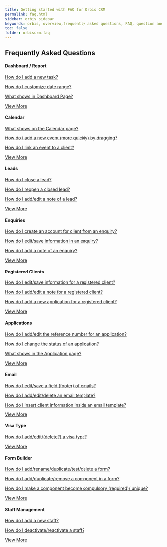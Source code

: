 ```yaml
---
title: Getting started with FAQ for Orbis CRM
permalink: faq.html
sidebar: orbis_sidebar
keywords: orbis, overview,frequently asked questions, FAQ, question and answer, collapsible sections, expand, collapse
toc: false
folder: orbiscrm.faq
---
```


<div class="row">
    <div class="col-lg-12">
        <h2 class="page-header">Frequently Asked Questions</h2>
    </div>
    <div class="row">
        <div class="col-md-6 col-sm-6">
            <div class="panel panel-default text-center">
                <div class="panel-heading">
                    <h4>
                        Dashboard / Report
                    </h4>   
                </div>
                <div class="panel-body">
                    <p>
                        <a href="faq.dashboard_report.html#how-do-i-add-a-new-task">
                            How do I add a new task?
                        </a>
                    </p>
                    <p>
                        <a href="faq.dashboard_report.html#how-do-i-customize-date-range">
                            How do I customize date range?
                        </a>
                    </p>
                    <p>
                        <a href="faq.dashboard_report.html#what-shows-in-dashboard-page">
                            What shows in Dashboard Page?
                        </a>
                    </p>
                    <a href="faq.dashboard_report.html" class="btn btn-primary">View More</a>
                </div>
            </div>
        </div>
        <div class="col-md-6 col-sm-6">
        <div class="panel panel-default text-center">
            <div class="panel-heading">
                <h4>Calendar</h4>
            </div>
            <div class="panel-body">
                <p>
                    <a href="faq.calendar.html#what-shows-on-the-calendar-page">
                        What shows on the Calendar page?
                    </a>
                </p>
                <p>
                    <a href="faq.calendar.html#how-do-i-add-a-new-event-more-quickly-by-dragging">
                        How do I add a new event (more quickly) by dragging?
                    </a>
                </p>
                <p>
                    <a href="faq.calendar.html#how-do-i-link-an-event-to-a-client">
                        How do I link an event to a client?
                    </a>
                </p>
                <a href="faq.calendar.html" class="btn btn-primary">View More</a>
            </div>
        </div>
    </div>        
    </div>
    <div class="row">
        <div class="col-md-6 col-sm-6">
            <div class="panel panel-default text-center">
                <div class="panel-heading">
                    <h4>Leads</h4>
                </div>
                <div class="panel-body">
                    <p>
                        <a href="faq.leads.html#how-do-i-close-a-lead">
                            How do I close a lead?
                        </a>
                    </p>
                    <p>
                        <a href="faq.leads.html#how-do-i-reopen-a-closed-lead">
                            How do I reopen a closed lead?
                        </a>
                    </p>
                    <p>
                        <a href="faq.leads.html#how-do-i-add-edit-a-note-of-a-lead">
                            How do I add/edit a note of a lead?
                        </a>
                    </p>
                    <a href="faq.leads.html" class="btn btn-primary">View More</a>
                </div>
            </div>
        </div>
        <div class="col-md-6 col-sm-6">
        <div class="panel panel-default text-center">
            <div class="panel-heading">
                <h4>Enquiries</h4>
            </div>
            <div class="panel-body">
                <p>
                    <a href="faq.enquiries.html#how-do-i-create-an-account-for-client-from-an-enquiry">
                        How do I create an account for client from an enquiry?
                    </a>
                </p>
                <p>
                    <a href="faq.enquiries.html#how-do-i-edit-save-information-in-an-enquiry">
                        How do I edit/save information in an enquiry?
                    </a>
                </p>
                <p>
                    <a href="faq.enquiries.html#how-do-i-add-a-note-of-an-enquiry">
                        How do I add a note of an enquiry?
                    </a>
                </p>
                <a href="/faq.enquiries.html" class="btn btn-primary">View More</a>
            </div>
        </div>
    </div>
    </div>
    <div class="row">
        <div class="col-md-6 col-sm-6">
            <div class="panel panel-default text-center">
                <div class="panel-heading">
                    <h4>Registered Clients</h4>
                </div>
                <div class="panel-body">
                    <p>
                        <a href="faq.registered_clients.html#how-do-i-edit-save-information-for-a-registered-client">
                            How do I edit/save information for a registered client?
                        </a>
                    </p>
                    <p>
                        <a href="faq.registered_clients.html#how-do-i-add-edit-a-note-for-a-registered-client">
                            How do I add/edit a note for a registered client?
                        </a>
                    </p>
                    <p>
                        <a href="faq.registered_clients.html#how-do-i-add-a-new-application-for-a-registered-client">
                            How do I add a new application for a registered client?
                        </a>
                    </p>
                    <a href="faq.registered_clients.html" class="btn btn-primary">View More</a>
                </div>
            </div>
        </div>
        <div class="col-md-6 col-sm-6">
        <div class="panel panel-default text-center">
            <div class="panel-heading">
                <h4>Applications</h4>
            </div>
            <div class="panel-body">
                <p>
                    <a href="faq.applications.html#how-do-i-add-edit-the-reference-number-for-an-application">
                        How do I add/edit the reference number for an application?
                    </a>
                </p>
                <p>
                    <a href="faq.applications.html#how-do-i-change-the-status-of-an-application">
                        How do I change the status of an application?
                    </a>
                </p>
                <p>
                    <a href="faq.applications.html#what-shows-in-the-application-page">
                        What shows in the Application page?
                    </a>
                </p>
                <a href="faq.applications.html" class="btn btn-primary">View More</a>
            </div>
        </div>
    </div>
    </div>
    <div class="row">
        <div class="col-md-6 col-sm-6">
            <div class="panel panel-default text-center">
                <div class="panel-heading">
                    <h4>Email</h4>
                </div>
                <div class="panel-body">
                    <p>
                        <a href="faq.email.html#how-do-i-edit-save-a-field-footer-of-emails">
                            How do I edit/save a field (footer) of emails?
                        </a>
                    </p>
                    <p>
                        <a href="faq.email.html#how-do-i-add-edit-delete-an-email-template">
                            How do I add/edit/delete an email template?
                        </a>
                    </p>
                    <p>
                        <a href="faq.email.html#how-do-i-insert-client-information-inside-an-email-template">
                            How do I insert client information inside an email template?
                        </a>
                    </p>
                    <a href="faq.email.html" class="btn btn-primary">View More</a>
                </div>
            </div>
        </div>
        <div class="col-md-6 col-sm-6">
        <div class="panel panel-default text-center">
            <div class="panel-heading">
                <h4>Visa Type</h4>
            </div>
            <div class="panel-body">
                <p>
                    <a href="faq.visa_type.html#how-do-i-add-edit-delete-a-visa-type">
                        How do I add/edit/(delete?) a visa type?
                    </a>
                </p>
                <p>                        
                </p>
                <p>
                </p>
                <a href="faq.visa_type.html" class="btn btn-primary">View More</a>
            </div>
        </div>
    </div>
    </div>        
    <div class="row">
        <div class="col-md-6 col-sm-6">
            <div class="panel panel-default text-center">
                <div class="panel-heading">
                    <h4>Form Builder</h4>
                </div>
                <div class="panel-body">
                    <p>
                        <a href="faq.form_builder.html#how-do-i-add-rename-duplicate-test-delete-a-form">
                            How do I add/rename/duplicate/test/delete a form?
                        </a>
                    </p>
                    <p>
                        <a href="faq.form_builder.html#how-do-i-add-duplicate-remove-a-component-in-a-form">
                            How do I add/duplicate/remove a component in a form?
                        </a>
                    </p>
                    <p>
                        <a href="faq.form_builder.html#how-do-i-make-a-component-become-compulsory-required-unique">
                            How do I make a component become compulsory (required)/ unique?
                        </a>
                    </p>
                    <a href="faq.form_builder.html" class="btn btn-primary">View More</a>
                </div>
            </div>
        </div>
        <div class="col-md-6 col-sm-6">
        <div class="panel panel-default text-center">
            <div class="panel-heading">
                <h4>Staff Management</h4>
            </div>
            <div class="panel-body">
                <p>
                    <a href="faq.staff_management.html#how-do-i-add-a-new-staff">
                        How do I add a new staff?
                    </a>
                </p>
                <p>
                    <a href="faq.staff_management.html#how-do-i-deactivate-reactivate-a-staff">
                        How do I deactivate/reactivate a staff?
                    </a>
                </p>
                <p>
                </p>
                <a href="faq.staff_management.html" class="btn btn-primary">View More</a>
            </div>
        </div>
    </div>
    </div>
</div>

